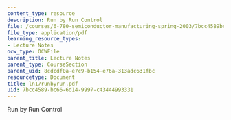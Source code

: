 ```yaml
---
content_type: resource
description: Run by Run Control
file: /courses/6-780-semiconductor-manufacturing-spring-2003/7bcc4589bc666d149997c43444993331_ln17runbyrun.pdf
file_type: application/pdf
learning_resource_types:
- Lecture Notes
ocw_type: OCWFile
parent_title: Lecture Notes
parent_type: CourseSection
parent_uid: 8cdcdf0a-e7c9-b154-e76a-313adc631fbc
resourcetype: Document
title: ln17runbyrun.pdf
uid: 7bcc4589-bc66-6d14-9997-c43444993331
---
```

Run by Run Control

